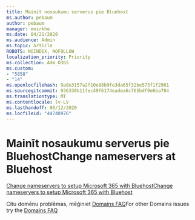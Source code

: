 ```yaml
---
title: Mainīt nosaukumu serverus pie Bluehost
ms.author: pebaum
author: pebaum
manager: mnirkhe
ms.date: 04/21/2020
ms.audience: Admin
ms.topic: article
ROBOTS: NOINDEX, NOFOLLOW
localization_priority: Priority
ms.collection: Adm_O365
ms.custom:
- "5858"
- "14"
ms.openlocfilehash: 9a8e3157a2f10e88b9fe3da65f32be573f1f2961
ms.sourcegitcommit: 936330b11fec49f6174eadea6c765bdf9e6ba784
ms.translationtype: MT
ms.contentlocale: lv-LV
ms.lasthandoff: 06/12/2020
ms.locfileid: "44748976"
---
```

# <a name="change-nameservers-at-bluehost"></a><span data-ttu-id="40e2f-102">Mainīt nosaukumu serverus pie Bluehost</span><span class="sxs-lookup"><span data-stu-id="40e2f-102">Change nameservers at Bluehost</span></span>

[<span data-ttu-id="40e2f-103">Change nameservers to setup Microsoft 365 with Bluehost</span><span class="sxs-lookup"><span data-stu-id="40e2f-103">Change nameservers to setup Microsoft 365 with Bluehost</span></span>](https://docs.microsoft.com/microsoft-365/admin/dns/change-nameservers-at-bluehost?view=o365-worldwide)

<span data-ttu-id="40e2f-104">Citu domēnu problēmas, mēģiniet [Domains FAQ](https://docs.microsoft.com/microsoft-365/admin/setup/domains-faq?view=o365-worldwide)</span><span class="sxs-lookup"><span data-stu-id="40e2f-104">For other Domains issues try the  [Domains FAQ](https://docs.microsoft.com/microsoft-365/admin/setup/domains-faq?view=o365-worldwide)</span></span>